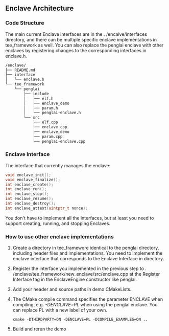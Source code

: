 ## Enclave Architecture

### Code Structure

The main current Enclave interfaces are in the . /encalve/interfaces directory, and there can be multiple specific enclave implementations in tee_framework as well. You can also replace the penglai enclave with other enclaves by registering changes to the corresponding interfaces in enclave.h.

```bash
/enclave/
├── README.md
├── interface
│   └── enclave.h
└── tee_framework
    └── penglai
        ├── include
        │   ├── elf.h
        │   ├── enclave_demo
        │   ├── param.h
        │   └── penglai-enclave.h
        └── src
            ├── elf.cpp
            ├── enclave.cpp
            ├── enclave_demo
            ├── param.cpp
            └── penglai-enclave.cpp
```



### Enclave Interface

The interface that currently manages the enclave:

```c++
void enclave_init();
void enclave_finalize();
int enclave_create();
int enclave_run();
int enclave_stop();
int enclave_resume();
int enclave_destroy();
int enclave_attest(uintptr_t nonce);
```

You don't have to implement all the interfaces, but at least you need to support creating, running, and stopping Enclaves.

### How to use other enclave implementations

1. Create a directory in tee_framewore identical to the penglai directory, including header files and implementations. You need to implement the enclave interface that corresponds to the Enclave Interface in directory.

2. Register the interface you implemented in the previous step to . /enclave/tee_framework/new_enclave/src/enclave.cpp at the Register Interface tag in the EnclaveEngine constructor like penglai.

3. Add your header and source paths in demo CMakeLists.

3. The CMake compile command specifies the parameter ENCLAVE when compiling, e.g. *-DENCLAVE=PL* when using the penglai enclave. You can replace PL with a new label of your own.

   ```
   cmake -DTHIRDPARTY=ON -DENCLAVE=PL -DCOMPILE_EXAMPLES=ON ..
   ```

4. Build and rerun the demo
